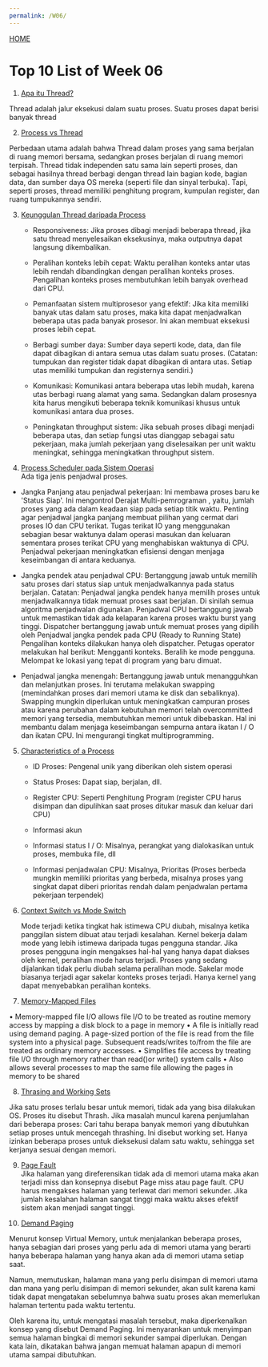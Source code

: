 ```yaml
---
permalink: /W06/
---
```


[HOME](../)
<br>

# Top 10 List of Week 06

1. [Apa itu Thread?](https://www.geeksforgeeks.org/thread-in-operating-system/?ref=lbp)<br>

Thread adalah jalur eksekusi dalam suatu proses. Suatu proses dapat berisi banyak thread


2. [Process vs Thread](https://www.geeksforgeeks.org/thread-in-operating-system/?ref=lbp)<br>

Perbedaan utama adalah bahwa Thread dalam proses yang sama berjalan di ruang memori bersama, sedangkan proses berjalan di ruang memori terpisah. Thread tidak independen satu sama lain seperti proses, dan sebagai hasilnya thread berbagi dengan thread lain bagian kode, bagian data, dan sumber daya OS mereka (seperti file dan sinyal terbuka). Tapi, seperti proses, thread memiliki penghitung program, kumpulan register, dan ruang tumpukannya sendiri.


3. [Keunggulan Thread daripada Process](https://www.geeksforgeeks.org/thread-in-operating-system/?ref=lbp)<br>

    - Responsiveness: Jika proses dibagi menjadi beberapa thread, jika satu thread menyelesaikan eksekusinya, maka outputnya dapat langsung dikembalikan.

    - Peralihan konteks lebih cepat: Waktu peralihan konteks antar utas lebih rendah dibandingkan dengan peralihan konteks proses. Pengalihan konteks proses membutuhkan lebih banyak overhead dari CPU.

    - Pemanfaatan sistem multiprosesor yang efektif: Jika kita memiliki banyak utas dalam satu proses, maka kita dapat menjadwalkan beberapa utas pada banyak prosesor. Ini akan membuat eksekusi proses lebih cepat.

    - Berbagi sumber daya: Sumber daya seperti kode, data, dan file dapat dibagikan di antara semua utas dalam suatu proses. (Catatan: tumpukan dan register tidak dapat dibagikan di antara utas. Setiap utas memiliki tumpukan dan registernya sendiri.)

    - Komunikasi: Komunikasi antara beberapa utas lebih mudah, karena utas berbagi ruang alamat yang sama. Sedangkan dalam prosesnya kita harus mengikuti beberapa teknik komunikasi khusus untuk komunikasi antara dua proses.
    
    - Peningkatan throughput sistem: Jika sebuah proses dibagi menjadi beberapa utas, dan setiap fungsi utas dianggap sebagai satu pekerjaan, maka jumlah pekerjaan yang diselesaikan per unit waktu meningkat, sehingga meningkatkan throughput sistem.


4. [Process Scheduler pada Sistem Operasi](https://www.geeksforgeeks.org/process-schedulers-in-operating-system/?ref=lbp)<br>
Ada tiga jenis penjadwal proses.  

 - Jangka Panjang atau penjadwal pekerjaan:
  Ini membawa proses baru ke 'Status Siap'. Ini mengontrol Derajat Multi-pemrograman , yaitu, jumlah proses yang ada dalam keadaan siap pada setiap titik waktu. Penting agar penjadwal jangka panjang membuat pilihan yang cermat dari proses IO dan CPU terikat. Tugas terikat IO yang menggunakan sebagian besar waktunya dalam operasi masukan dan keluaran sementara proses terikat CPU yang menghabiskan waktunya di CPU. Penjadwal pekerjaan meningkatkan efisiensi dengan menjaga keseimbangan di antara keduanya.
 
 - Jangka pendek atau penjadwal CPU:
  Bertanggung jawab untuk memilih satu proses dari status siap untuk menjadwalkannya pada status berjalan. Catatan: Penjadwal jangka pendek hanya memilih proses untuk menjadwalkannya tidak memuat proses saat berjalan. Di sinilah semua algoritma penjadwalan digunakan. Penjadwal CPU bertanggung jawab untuk memastikan tidak ada kelaparan karena proses waktu burst yang tinggi.
  Dispatcher bertanggung jawab untuk memuat proses yang dipilih oleh Penjadwal jangka pendek pada CPU (Ready to Running State) Pengalihan konteks dilakukan hanya oleh dispatcher. Petugas operator melakukan hal berikut: 
  Mengganti konteks.
  Beralih ke mode pengguna.
  Melompat ke lokasi yang tepat di program yang baru dimuat.

 - Penjadwal jangka menengah:
  Bertanggung jawab untuk menangguhkan dan melanjutkan proses. Ini terutama melakukan swapping (memindahkan proses dari memori utama ke disk dan sebaliknya). Swapping mungkin diperlukan untuk meningkatkan campuran proses atau karena perubahan dalam kebutuhan memori telah overcommitted memori yang tersedia, membutuhkan memori untuk dibebaskan. Hal ini membantu dalam menjaga keseimbangan sempurna antara ikatan I / O dan ikatan CPU. Ini mengurangi tingkat multiprogramming.



5. [Characteristics of a Process](https://www.geeksforgeeks.org/introduction-of-process-management/?ref=lbp)<br>

    - ID Proses:     Pengenal unik yang diberikan oleh sistem operasi
    
    - Status Proses: Dapat siap, berjalan, dll.
    
    - Register CPU: Seperti Penghitung Program (register CPU harus disimpan dan dipulihkan saat proses ditukar masuk dan keluar dari CPU)
                  
    - Informasi akun 
    
    - Informasi status I / O: Misalnya, perangkat yang dialokasikan untuk proses, membuka file, dll

    - Informasi penjadwalan CPU: Misalnya, Prioritas (Proses berbeda mungkin memiliki prioritas yang berbeda, misalnya proses yang singkat dapat diberi prioritas rendah dalam penjadwalan pertama pekerjaan terpendek)


6. [Context Switch vs Mode Switch](https://www.geeksforgeeks.org/introduction-of-process-management/?ref=lbp)<br>

    Mode terjadi ketika tingkat hak istimewa CPU diubah, misalnya ketika panggilan sistem dibuat atau terjadi kesalahan. Kernel bekerja dalam mode yang lebih istimewa daripada tugas pengguna standar. Jika proses pengguna ingin mengakses hal-hal yang hanya dapat diakses oleh kernel, peralihan mode harus terjadi. Proses yang sedang dijalankan tidak perlu diubah selama peralihan mode.  Sakelar mode biasanya terjadi agar sakelar konteks proses terjadi. Hanya kernel yang dapat menyebabkan peralihan konteks.


7. [Memory-Mapped Files](http://www.cse.psu.edu/~trj1/cse473-s08/slides/cse473-lecture-17-virtual.pdf)<br>

• Memory-mapped file I/O allows file I/O to be treated as routine memory access by mapping a disk block to a page in memory
• A file is initially read using demand paging. A page-sized portion of the file is read from the file system into a physical page. Subsequent reads/writes to/from the file are treated as ordinary memory accesses.
• Simplifies file access by treating file I/O through memory rather than read()or write() system calls
• Also allows several processes to map the same file allowing the pages in memory to be shared


8. [Thrasing and Working Sets](https://web.stanford.edu/~ouster/cgi-bin/cs140-spring14/lecture.php?topic=thrashing)<br>

Jika satu proses terlalu besar untuk memori, tidak ada yang bisa dilakukan OS. Proses itu disebut Thrash. Jika masalah muncul karena penjumlahan dari beberapa proses:
Cari tahu berapa banyak memori yang dibutuhkan setiap proses untuk mencegah thrashing. Ini disebut working set. Hanya izinkan beberapa proses untuk dieksekusi dalam satu waktu, sehingga set kerjanya sesuai dengan memori.


9. [Page Fault](https://www.javatpoint.com/os-demand-paging)<br>
Jika halaman yang direferensikan tidak ada di memori utama maka akan terjadi miss dan konsepnya disebut Page miss atau page fault. CPU harus mengakses halaman yang terlewat dari memori sekunder. Jika jumlah kesalahan halaman sangat tinggi maka waktu akses efektif sistem akan menjadi sangat tinggi.


10. [Demand Paging](https://www.javatpoint.com/os-demand-paging)<br>

Menurut konsep Virtual Memory, untuk menjalankan beberapa proses, hanya sebagian dari proses yang perlu ada di memori utama yang berarti hanya beberapa halaman yang hanya akan ada di memori utama setiap saat.

Namun, memutuskan, halaman mana yang perlu disimpan di memori utama dan mana yang perlu disimpan di memori sekunder, akan sulit karena kami tidak dapat mengatakan sebelumnya bahwa suatu proses akan memerlukan halaman tertentu pada waktu tertentu.

Oleh karena itu, untuk mengatasi masalah tersebut, maka diperkenalkan konsep yang disebut Demand Paging. Ini menyarankan untuk menyimpan semua halaman bingkai di memori sekunder sampai diperlukan. Dengan kata lain, dikatakan bahwa jangan memuat halaman apapun di memori utama sampai dibutuhkan.
